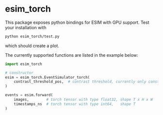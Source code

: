 # esim\_torch

This package exposes python bindings for ESIM with GPU support. 
Test your installation with 

```bash
python esim_torch/test.py
```

which should create a plot. 

The currently supported functions are listed in the example below:
```python
import esim_torch

# constructor
esim = esim_torch.EventSimulator_torch(
    contrast_threshold_pos,  # contrast threshold, currently only constant thresholds are supported 
)

events = esim.forward(
    images,        # torch tensor with type float32, shape T x H x W
    timestamps_ns  # torch tensor with type int64,   shape T 
)

```
